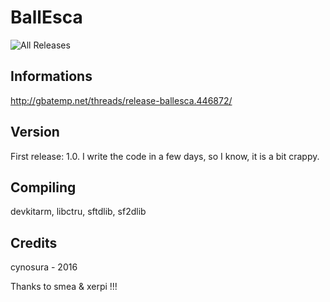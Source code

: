 # BallEsca
![All Releases](https://img.shields.io/github/downloads/cynosura15/ballesca/total.svg?style=flat-square)

## Informations
http://gbatemp.net/threads/release-ballesca.446872/

## Version
First release: 1.0.
I write the code in a few days, so I know, it is a bit crappy.

## Compiling
devkitarm, libctru, sftdlib, sf2dlib

## Credits
cynosura - 2016

Thanks to smea & xerpi !!!
